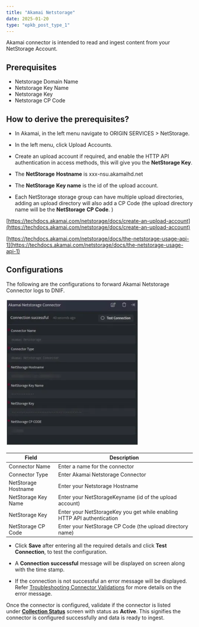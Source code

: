 ```yaml
---
title: "Akamai Netstorage"
date: 2025-01-20
type: "epkb_post_type_1"
---
```


Akamai connector is intended to read and ingest content from your NetStorage Account.

## **Prerequisites**

- Netstorage Domain Name
- Netstorage Key Name
- Netstorage Key
- Netstorage CP Code

## **How to derive the prerequisites?**

- In Akamai, in the left menu navigate to ORIGIN SERVICES > NetStorage.

- In the left menu, click Upload Accounts.

- Create an upload account if required, and enable the HTTP API authentication in access methods, this will give you the **NetStorage Key**.

- The **NetStorage** **Hostname** is xxx-nsu.akamaihd.net

- The **NetStorage** **Key name** is the id of the upload account.

- Each NetStorage storage group can have multiple upload directories, adding an upload directory will also add a CP Code (the upload directory name will be the **NetStorage** **CP Code**. )

[https://techdocs.akamai.com/netstorage/docs/create-an-upload-account](https://techdocs.akamai.com/netstorage/docs/create-an-upload-account)

[https://techdocs.akamai.com/netstorage/docs/the-netstorage-usage-api-1](https://techdocs.akamai.com/netstorage/docs/the-netstorage-usage-api-1)

## **Configurations**

The following are the configurations to forward Akamai Netstorage Connector logs to DNIF.‌

![Image 1-Nov-16-2023-10-36-30-2293-AM](./images-Akamai%20Netstorage/Akamai-Netstorage-1.webp)

| **Field** | **Description** |
| --- | --- |
| Connector Name | Enter a name for the connector |
| Connector Type | Enter Akamai Netstorage Connector |
| NetStorage Hostname | Enter your Netstorage Hostname |
| NetStorage Key Name | Enter your NetStorageKeyname (id of the upload account) |
| NetStorage Key | Enter your NetStorageKey you get while enabling HTTP API authentication |
| NetStorage CP Code | Enter your NetStorage CP Code (the upload directory name) |

- Click **Save** after entering all the required details and click **Test Connection**, to test the configuration.

- A **Connection successful** message will be displayed on screen along with the time stamp.

- If the connection is not successful an error message will be displayed. Refer [Troubleshooting Connector Validations](https://dnif.it/kb/troubleshooting-and-debugging/troubleshooting-connector-validations/) for more details on the error message.

Once the connector is configured, validate if the connector is listed under **[Collection Status](https://dnif.it/kb/operations/collection-status/)** screen with status as **Active**. This signifies the connector is configured successfully and data is ready to ingest.

